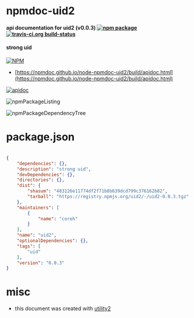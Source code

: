 # npmdoc-uid2

#### api documentation for  uid2 (v0.0.3)  [![npm package](https://img.shields.io/npm/v/npmdoc-uid2.svg?style=flat-square)](https://www.npmjs.org/package/npmdoc-uid2) [![travis-ci.org build-status](https://api.travis-ci.org/npmdoc/node-npmdoc-uid2.svg)](https://travis-ci.org/npmdoc/node-npmdoc-uid2)

#### strong uid

[![NPM](https://nodei.co/npm/uid2.png?downloads=true&downloadRank=true&stars=true)](https://www.npmjs.com/package/uid2)

- [https://npmdoc.github.io/node-npmdoc-uid2/build/apidoc.html](https://npmdoc.github.io/node-npmdoc-uid2/build/apidoc.html)

[![apidoc](https://npmdoc.github.io/node-npmdoc-uid2/build/screenCapture.buildCi.browser.%252Ftmp%252Fbuild%252Fapidoc.html.png)](https://npmdoc.github.io/node-npmdoc-uid2/build/apidoc.html)

![npmPackageListing](https://npmdoc.github.io/node-npmdoc-uid2/build/screenCapture.npmPackageListing.svg)

![npmPackageDependencyTree](https://npmdoc.github.io/node-npmdoc-uid2/build/screenCapture.npmPackageDependencyTree.svg)



# package.json

```json

{
    "dependencies": {},
    "description": "strong uid",
    "devDependencies": {},
    "directories": {},
    "dist": {
        "shasum": "483126e11774df2f71b8b639dcd799c376162b82",
        "tarball": "https://registry.npmjs.org/uid2/-/uid2-0.0.3.tgz"
    },
    "maintainers": [
        {
            "name": "coreh"
        }
    ],
    "name": "uid2",
    "optionalDependencies": {},
    "tags": [
        "uid"
    ],
    "version": "0.0.3"
}
```



# misc
- this document was created with [utility2](https://github.com/kaizhu256/node-utility2)
